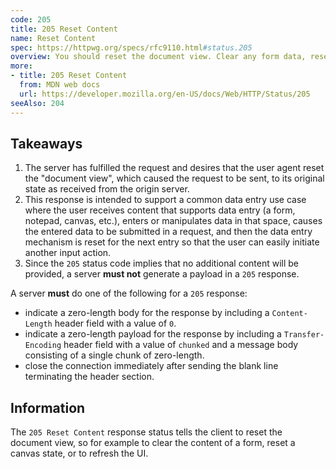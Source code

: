 ```yaml
---
code: 205
title: 205 Reset Content
name: Reset Content
spec: https://httpwg.org/specs/rfc9110.html#status.205
overview: You should reset the document view. Clear any form data, reset canvases, refresh the UI.
more:
- title: 205 Reset Content
  from: MDN web docs
  url: https://developer.mozilla.org/en-US/docs/Web/HTTP/Status/205
seeAlso: 204
---
```


## Takeaways

1. The server has fulfilled the request and desires that the user agent reset the "document view", which caused the request to be sent, to its original state as received from the origin server.
1. This response is intended to support a common data entry use case where the user receives content that supports data entry (a form, notepad, canvas, etc.), enters or manipulates data in that space, causes the entered data to be submitted in a request, and then the data entry mechanism is reset for the next entry so that the user can easily initiate another input action.
1. Since the `205` status code implies that no additional content will be provided, a server **must not** generate a payload in a `205` response.

A server **must** do one of the following for a `205` response:

- indicate a zero-length body for the response by including a `Content-Length` header field with a value of `0`.
- indicate a zero-length payload for the response by including a `Transfer-Encoding` header field with a value of `chunked` and a message body consisting of a single chunk of zero-length.
- close the connection immediately after sending the blank line terminating the header section.

## Information

The `205 Reset Content` response status tells the client to reset the document view, so for example to clear the content of a form, reset a canvas state, or to refresh the UI.
